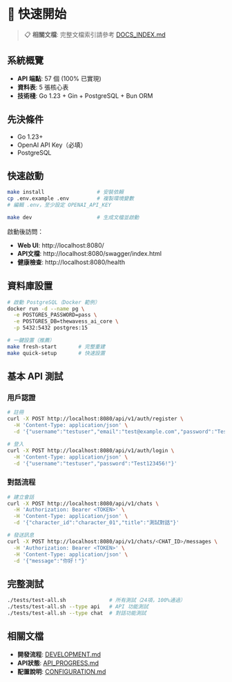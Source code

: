 # 🚀 快速開始

> 📋 **相關文檔**: 完整文檔索引請參考 [DOCS_INDEX.md](./DOCS_INDEX.md)

## 系統概覽
- **API 端點**: 57 個 (100% 已實現)
- **資料表**: 5 張核心表
- **技術棧**: Go 1.23 + Gin + PostgreSQL + Bun ORM

## 先決條件
- Go 1.23+
- OpenAI API Key（必填）
- PostgreSQL

## 快速啟動

```bash
make install                 # 安裝依賴
cp .env.example .env         # 複製環境變數
# 編輯 .env，至少設定 OPENAI_API_KEY

make dev                     # 生成文檔並啟動
```

啟動後訪問：
- **Web UI**: http://localhost:8080/
- **API文檔**: http://localhost:8080/swagger/index.html
- **健康檢查**: http://localhost:8080/health

## 資料庫設置

```bash
# 啟動 PostgreSQL（Docker 範例）
docker run -d --name pg \
  -e POSTGRES_PASSWORD=pass \
  -e POSTGRES_DB=thewavess_ai_core \
  -p 5432:5432 postgres:15

# 一鍵設置（推薦）
make fresh-start       # 完整重建
make quick-setup       # 快速設置
```

## 基本 API 測試

### 用戶認證
```bash
# 註冊
curl -X POST http://localhost:8080/api/v1/auth/register \
  -H 'Content-Type: application/json' \
  -d '{"username":"testuser","email":"test@example.com","password":"Test123456!"}'

# 登入
curl -X POST http://localhost:8080/api/v1/auth/login \
  -H 'Content-Type: application/json' \
  -d '{"username":"testuser","password":"Test123456!"}'
```

### 對話流程
```bash
# 建立會話
curl -X POST http://localhost:8080/api/v1/chats \
  -H 'Authorization: Bearer <TOKEN>' \
  -H 'Content-Type: application/json' \
  -d '{"character_id":"character_01","title":"測試對話"}'

# 發送訊息
curl -X POST http://localhost:8080/api/v1/chats/<CHAT_ID>/messages \
  -H 'Authorization: Bearer <TOKEN>' \
  -H 'Content-Type: application/json' \
  -d '{"message":"你好！"}'
```

## 完整測試

```bash
./tests/test-all.sh              # 所有測試（24項，100%通過）
./tests/test-all.sh --type api   # API 功能測試
./tests/test-all.sh --type chat  # 對話功能測試
```

## 相關文檔
- **開發流程**: [DEVELOPMENT.md](./DEVELOPMENT.md)
- **API狀態**: [API_PROGRESS.md](./API_PROGRESS.md)
- **配置說明**: [CONFIGURATION.md](./CONFIGURATION.md)

